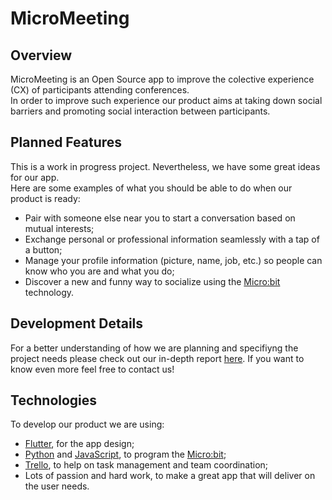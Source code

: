 # MicroMeeting
## Overview
MicroMeeting is an Open Source app to improve the colective experience (CX) of participants attending conferences.  
In order to improve such experience our product aims at taking down social barriers and promoting social interaction between participants.  

## Planned Features
This is a work in progress project. Nevertheless, we have some great ideas for our app.  
Here are some examples of what you should be able to do when our product is ready:
* Pair with someone else near you to start a conversation based on mutual interests;
* Exchange personal or professional information seamlessly with a tap of a button;
* Manage your profile information (picture, name, job, etc.) so people can know who you are and what you do;
* Discover a new and funny way to socialize using the [Micro:bit](https://microbit.org/) technology.




## Development Details
For a better understanding of how we are planning and specifiyng the project needs please check out our in-depth report [here](docs/report.md).
If you want to know even more feel free to contact us!

## Technologies
To develop our product we are using:
* [Flutter](https://flutter.dev/), for the app design;
* [Python](https://www.python.org/) and [JavaScript](https://www.javascript.com/), to program the [Micro:bit](https://microbit.org/);
* [Trello](https://trello.com/), to help on task management and team coordination;
* Lots of passion and hard work, to make a great app that will deliver on the user needs.
